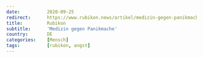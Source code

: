 ```yaml
---
date:          2020-09-25
redirect:      https://www.rubikon.news/artikel/medizin-gegen-panikmache
title:         Rubikon
subtitle:      'Medizin gegen Panikmache'
country:       DE
categories:    [Mensch]
tags:          [rubikon, angst]
---
```

